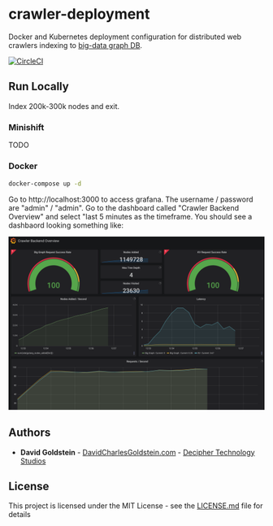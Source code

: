 # crawler-deployment

Docker and Kubernetes deployment configuration for distributed web crawlers indexing to [big-data graph DB](https://github.com/dgoldstein1/graphApi).

[![CircleCI](https://circleci.com/gh/dgoldstein1/crawler.svg?style=svg)](https://circleci.com/gh/dgoldstein1/crawler)

## Run Locally

Index 200k-300k nodes and exit.

### Minishift

TODO

### Docker

```sh
docker-compose up -d
```
Go to http://localhost:3000 to access grafana. The username / password are "admin" / "admin". Go to the dashboard called "Crawler Backend Overview" and select "last 5 minutes as the timeframe. You should see a dashbaord looking something like:

![dashbaord](pictures/grafana.png)


## Authors

* **David Goldstein** - [DavidCharlesGoldstein.com](http://www.davidcharlesgoldstein.com/?crawler-deployment) - [Decipher Technology Studios](http://deciphernow.com/)

## License

This project is licensed under the MIT License - see the [LICENSE.md](LICENSE.md) file for details

